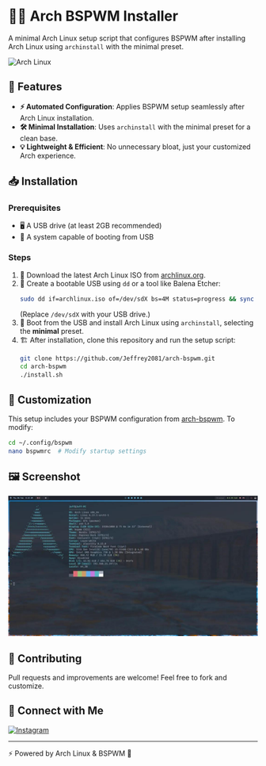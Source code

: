 # 🏴‍☠️ Arch BSPWM Installer

A minimal Arch Linux setup script that configures BSPWM after installing Arch Linux using `archinstall` with the minimal preset.

![Arch Linux](https://upload.wikimedia.org/wikipedia/commons/thumb/1/13/Arch_Linux_%22Crystal%22_icon.svg/640px-Arch_Linux_%22Crystal%22_icon.svg.png)

## 🚀 Features
- **⚡ Automated Configuration**: Applies BSPWM setup seamlessly after Arch Linux installation.
- **🛠️ Minimal Installation**: Uses `archinstall` with the minimal preset for a clean base.
- **💡 Lightweight & Efficient**: No unnecessary bloat, just your customized Arch experience.

## 📥 Installation

### Prerequisites
- 🖥️ A USB drive (at least 2GB recommended)
- 💾 A system capable of booting from USB

### Steps
1. 🔗 Download the latest Arch Linux ISO from [archlinux.org](https://archlinux.org/download/).
2. 📀 Create a bootable USB using `dd` or a tool like Balena Etcher:
   ```bash
   sudo dd if=archlinux.iso of=/dev/sdX bs=4M status=progress && sync
   ```
   (Replace `/dev/sdX` with your USB drive.)
3. 🏁 Boot from the USB and install Arch Linux using `archinstall`, selecting the **minimal** preset.
4. 🏗️ After installation, clone this repository and run the setup script:
   ```bash
   git clone https://github.com/Jeffrey2081/arch-bspwm.git
   cd arch-bspwm
   ./install.sh
   ```

## 🎨 Customization
This setup includes your BSPWM configuration from [arch-bspwm](https://github.com/Jeffrey2081/arch-bspwm). To modify:
```bash
cd ~/.config/bspwm
nano bspwmrc  # Modify startup settings
```

## 🖼️ Screenshot
![BSPWM Setup](screenshots/bspwm-setup.png)

## 🤝 Contributing
Pull requests and improvements are welcome! Feel free to fork and customize.

## 🔗 Connect with Me
[![Instagram](https://img.shields.io/badge/Instagram-%23E4405F.svg?style=for-the-badge&logo=instagram&logoColor=white)](https://www.instagram.com/jeffrey__2081/)

---

⚡ Powered by Arch Linux & BSPWM 🚀
